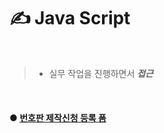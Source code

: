 # ✍️ Java Script

<br />

>   * 실무 작업을 진행하면서 _**접근**_

<br />

#### ● [번호판 제작신청 등록 폼](http://nergyhee.dothome.co.kr/function/carNumProcess/)
